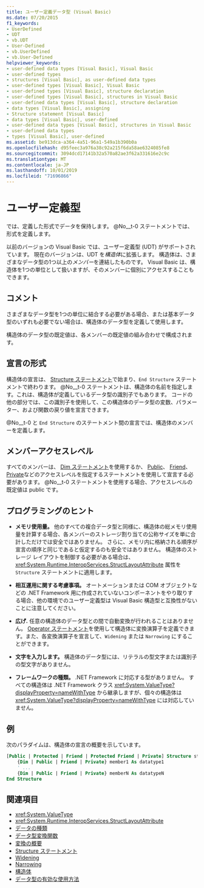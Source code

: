 ```yaml
---
title: ユーザー定義データ型 (Visual Basic)
ms.date: 07/20/2015
f1_keywords:
- UserDefined
- UDT
- vb.UDT
- User-Defined
- vb.UserDefined
- vb.User-Defined
helpviewer_keywords:
- user-defined data types [Visual Basic], Visual Basic
- user-defined types
- structures [Visual Basic], as user-defined data types
- user-defined types [Visual Basic], Visual Basic
- user-defined types [Visual Basic], structure declaration
- user-defined types [Visual Basic], structures in Visual Basic
- user-defined data types [Visual Basic], structure declaration
- data types [Visual Basic], assigning
- Structure statement [Visual Basic]
- data types [Visual Basic], user-defined
- user-defined data types [Visual Basic], structures in Visual Basic
- user-defined data types
- types [Visual Basic], user-defined
ms.assetid: be913dca-a364-4a51-96a1-549a1b390b0a
ms.openlocfilehash: d95feec3a976a38c92a215f6da58ae6324085fe8
ms.sourcegitcommit: 3094dcd17141b32a570a82ae3f62a331616e2c9c
ms.translationtype: MT
ms.contentlocale: ja-JP
ms.lasthandoff: 10/01/2019
ms.locfileid: "71696866"
---
```

# <a name="user-defined-data-type"></a>ユーザー定義型

では、定義した形式でデータを保持します。 @No__t-0 ステートメントでは、形式を定義します。

以前のバージョンの Visual Basic では、ユーザー定義型 (UDT) がサポートされています。 現在のバージョンは、UDT を*構造体*に拡張します。 構造体は、さまざまなデータ型の1つ以上の*メンバー*を連結したものです。 Visual Basic は、構造体を1つの単位として扱いますが、そのメンバーに個別にアクセスすることもできます。

## <a name="remarks"></a>コメント

さまざまなデータ型を1つの単位に結合する必要がある場合、または基本データ型のいずれも必要でない場合は、構造体のデータ型を定義して使用します。

構造体のデータ型の既定値は、各メンバーの既定値の組み合わせで構成されます。

## <a name="declaration-format"></a>宣言の形式

構造体の宣言は、 [Structure ステートメント](../../../visual-basic/language-reference/statements/structure-statement.md)で始まり、`End Structure` ステートメントで終わります。 @No__t-0 ステートメントは、構造体の名前を指定します。これは、構造体が定義しているデータ型の識別子でもあります。 コードの他の部分では、この識別子を使用して、この構造体のデータ型の変数、パラメーター、および関数の戻り値を宣言できます。

@No__t-0 と `End Structure` のステートメント間の宣言では、構造体のメンバーを定義します。

## <a name="member-access-levels"></a>メンバーアクセスレベル

すべてのメンバーは、 [Dim ステートメント](../../../visual-basic/language-reference/statements/dim-statement.md)を使用するか、 [Public](../../../visual-basic/language-reference/modifiers/public.md)、 [Friend](../../../visual-basic/language-reference/modifiers/friend.md)、 [Private](../../../visual-basic/language-reference/modifiers/private.md)などのアクセスレベルを指定するステートメントを使用して宣言する必要があります。 @No__t-0 ステートメントを使用する場合、アクセスレベルの既定値は public です。

## <a name="programming-tips"></a>プログラミングのヒント

- **メモリ使用量。** 他のすべての複合データ型と同様に、構造体の総メモリ使用量を計算する場合、各メンバーのストレージ割り当ての公称サイズを単に合計しただけでは安全ではありません。 さらに、メモリ内に格納される順序が宣言の順序と同じであると仮定するのも安全ではありません。 構造体のストレージ レイアウトを制御する必要がある場合は、<xref:System.Runtime.InteropServices.StructLayoutAttribute> 属性を `Structure` ステートメントに適用します。

- **相互運用に関する考慮事項。** オートメーションまたは COM オブジェクトなどの .NET Framework 用に作成されていないコンポーネントをやり取りする場合、他の環境でのユーザー定義型は Visual Basic 構造型と互換性がないことに注意してください。

- **広げ.** 任意の構造体のデータ型との間で自動変換が行われることはありません。 [Operator ステートメント](../../../visual-basic/language-reference/statements/operator-statement.md)を使用して構造体に変換演算子を定義できます。また、各変換演算子を宣言して、`Widening` または `Narrowing` にすることができます。

- **文字を入力します。** 構造体のデータ型には、リテラルの型文字または識別子の型文字がありません。

- **フレームワークの種類。** .NET Framework に対応する型がありません。 すべての構造体は .NET Framework クラス <xref:System.ValueType?displayProperty=nameWithType> から継承しますが、個々の構造体は <xref:System.ValueType?displayProperty=nameWithType> には対応していません。

## <a name="example"></a>例

次のパラダイムは、構造体の宣言の概要を示しています。

```vb
[Public | Protected | Friend | Protected Friend | Private] Structure structname
    {Dim | Public | Friend | Private} member1 As datatype1
    ' ...
    {Dim | Public | Friend | Private} memberN As datatypeN
End Structure
```

## <a name="see-also"></a>関連項目

- <xref:System.ValueType>
- <xref:System.Runtime.InteropServices.StructLayoutAttribute>
- [データの種類](../../../visual-basic/language-reference/data-types/index.md)
- [データ型変換関数](../../../visual-basic/language-reference/functions/type-conversion-functions.md)
- [変換の概要](../../../visual-basic/language-reference/keywords/conversion-summary.md)
- [Structure ステートメント](../../../visual-basic/language-reference/statements/structure-statement.md)
- [Widening](../../../visual-basic/language-reference/modifiers/widening.md)
- [Narrowing](../../../visual-basic/language-reference/modifiers/narrowing.md)
- [構造体](../../../visual-basic/programming-guide/language-features/data-types/structures.md)
- [データ型の有効な使用方法](../../../visual-basic/programming-guide/language-features/data-types/efficient-use-of-data-types.md)
